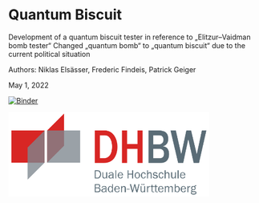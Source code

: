 # Quantum Biscuit

Development of a quantum biscuit tester in reference to „Elitzur–Vaidman bomb tester“
Changed „quantum bomb“ to „quantum biscuit“ due to the current political situation

Authors: Niklas Elsässer, Frederic Findeis, Patrick Geiger

May 1, 2022




[![Binder](https://mybinder.org/badge_logo.svg)](https://mybinder.org/v2/gh/FreddyTF/QuantumSweeper.git/HEAD?labpath=InitialProgramm%20(1).ipynb)

<img src="new_Images/dhbw.png" width=400/>
